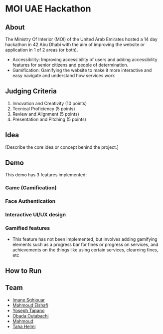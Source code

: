 # MOI UAE Hackathon

## About
The Ministry Of Interior (MOI) of the United Arab Emirates hosted a 14 day hackathon in 42 Abu Dhabi with the aim of improving the website or application in 1 of 2 areas (or both).
* Accessibility: Improving accessibility of users and adding accessibility features for senior citizens and people of determination.
* Gamification: Gamifying the website to make it more interactive and easy navigate and understand how services work

## Judging Criteria
1) Innovation and Creativity (10 points)
2) Tecnical Proficiency (5 points)
3) Review and Alignment (5 points)
4) Presentation and Pitching (5 points)

## Idea
[Describe the core idea or concept behind the project.]

## Demo
This demo has 3 features implemented:
### Game (Gamification)

### Face Authentication

### Interactive UI/UX design

### Gamified features
- This feature has not been implemented, but involves adding gamifying elements such as a progress bar for fines or progress on services, and achievements on the things like using certain services, clearning fines, etc


## How to Run

## Team
- [Imane Sghiouar](https://github.com/emy-sg)
- [Mahmoud Elshafi](https://github.com/MOMO24185)
- [Yoseph Tapano](https://github.com/Jo2831)
- [Obada Outabachi](https://github.com/0bada1)
- [Mahmoud](https://github.com/)
- [Taha Helmi](github.com/Thelmi)
